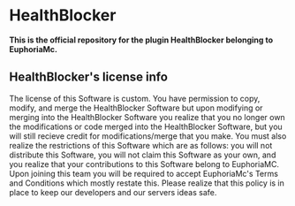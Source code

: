 # HealthBlocker
**This is the official repository for the plugin HealthBlocker belonging to EuphoriaMc.**

## HealthBlocker's license info 
  The license of this Software is custom. You have permission to copy, modify, and merge 
  the HealthBlocker Software but upon modifying or merging into the HealthBlocker Software 
  you realize that you no longer own the modifications or code merged into the HealthBlocker
  Software, but you will still recieve credit for modifications/merge that you make. You must 
  also realize the restrictions of this Software which are as follows: you will not distribute 
  this Software, you will not claim this Software as your own, and you realize that your 
  contributions to this Software belong to EuphoriaMC. Upon joining this team you will be 
  required to accept EuphoriaMc's Terms and Conditions which mostly restate this. Please realize 
  that this policy is in place to keep our developers and our servers ideas safe.  
